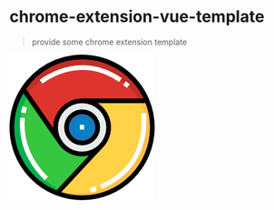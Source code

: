 # chrome-extension-vue-template

> provide some chrome extension template

![Vue.js Chrome Extension Template images](/docs/images/mini.png)
